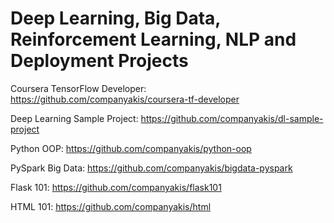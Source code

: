# Deep Learning, Big Data, Reinforcement Learning, NLP and Deployment Projects

Coursera TensorFlow Developer:
https://github.com/companyakis/coursera-tf-developer

Deep Learning Sample Project:
https://github.com/companyakis/dl-sample-project

Python OOP:
https://github.com/companyakis/python-oop

PySpark Big Data:
https://github.com/companyakis/bigdata-pyspark

Flask 101: 
https://github.com/companyakis/flask101

HTML 101: 
https://github.com/companyakis/html
